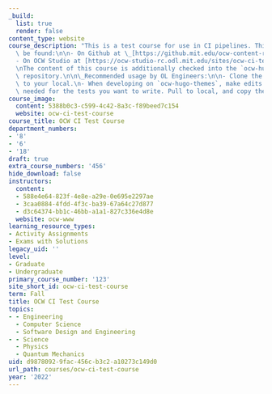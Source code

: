 ```yaml
---
_build:
  list: true
  render: false
content_type: website
course_description: "This is a test course for use in CI pipelines. This course can\
  \ be found:\n\n- On Github at \_[https://github.mit.edu/ocw-content-rc/ocw-ci-test-course](https://github.mit.edu/ocw-content-rc/ocw-ci-test-course)\n\
  - On OCW Studio at [https://ocw-studio-rc.odl.mit.edu/sites/ocw-ci-test-course](https://ocw-studio-rc.odl.mit.edu/sites/ocw-ci-test-course)\n\
  \nThe content of this course is additionally checked into the `ocw-hugo-themes`\
  \ repository.\n\n\_Recommended usage by OL Engineers:\n\n- Clone the github repository\
  \ to your local.\n- When developing on `ocw-hugo-themes`, make edits in Studio as\
  \ needed for the tests you want to write. Pull to local, and copy the files to `ocw-hugo-themes/test-sites/ocw-ci-test-course`."
course_image:
  content: 5388b0c3-c599-4c42-8a3c-f89beed7c154
  website: ocw-ci-test-course
course_title: OCW CI Test Course
department_numbers:
- '8'
- '6'
- '18'
draft: true
extra_course_numbers: '456'
hide_download: false
instructors:
  content:
  - 588e4e64-823f-4e8e-a29e-0e695e2297ae
  - 3caa0884-4fdd-4f3c-ba39-67a64c27d877
  - d3c64374-bb1c-46bb-a1a1-827c336e4d8e
  website: ocw-www
learning_resource_types:
- Activity Assignments
- Exams with Solutions
legacy_uid: ''
level:
- Graduate
- Undergraduate
primary_course_number: '123'
site_short_id: ocw-ci-test-course
term: Fall
title: OCW CI Test Course
topics:
- - Engineering
  - Computer Science
  - Software Design and Engineering
- - Science
  - Physics
  - Quantum Mechanics
uid: d9878092-9fac-456c-b3c2-a10273c149d0
url_path: courses/ocw-ci-test-course
year: '2022'
---
```

